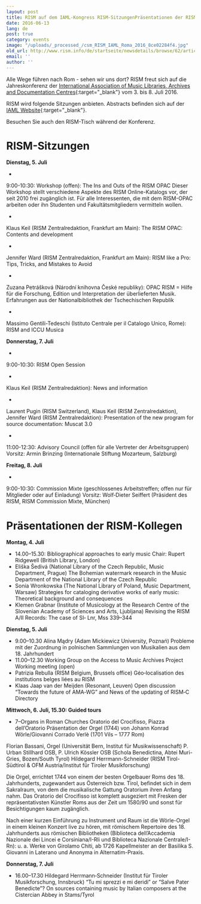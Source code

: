 ```yaml
---
layout: post
title: RISM auf dem IAML-Kongress RISM-SitzungenPräsentationen der RISM-Kollegen
date: 2016-06-13
lang: de
post: true
category: events
image: "/uploads/_processed_/csm_RISM_IAML_Roma_2016_8ce02284f4.jpg"
old_url: http://www.rism.info/de/startseite/newsdetails/browse/62/article/64/rism-at-the-iaml-congress.html
email: ''
author: ''
---
```



Alle Wege führen nach Rom - sehen wir uns dort? RISM freut sich auf die Jahreskonferenz der [International Association of Music Libraries, Archives and Documentation Centres](http://www.iaml2016.org/){:target="_blank"} vom 3. bis 8. Juli 2016.

RISM wird folgende Sitzungen anbieten. Abstracts befinden sich auf der [IAML Website](http://www.iaml.info/congresses/2016-rome){:target="_blank"}.

Besuchen Sie auch den RISM-Tisch während der Konferenz.



# RISM-Sitzungen

**Dienstag, 5. Juli**

-

9:00-10:30: Workshop (offen): The Ins and Outs of the RISM OPAC
Dieser Workshop stellt verschiedene Aspekte des RISM Online-Katalogs vor, der seit 2010 frei zugänglich ist. Für alle Interessenten, die mit dem RISM-OPAC arbeiten oder ihn Studenten und Fakultätsmitgliedern vermitteln wollen.


-

Klaus Keil (RISM Zentralredaktion, Frankfurt am Main): The RISM OPAC: Contents and development


-

Jennifer Ward (RISM Zentralredaktion, Frankfurt am Main): RISM like a Pro: Tips, Tricks, and Mistakes to Avoid


-

Zuzana Petrášková (Národní knihovna České republiky): OPAC RISM = Hilfe für die Forschung, Edition und Interpretation der überlieferten Musik. Erfahrungen aus der Nationalbibliothek der Tschechischen Republik


-

Massimo Gentili-Tedeschi (Istituto Centrale per il Catalogo Unico, Rome): RISM and ICCU Musica



**Donnerstag, 7. Juli**

-

9:00-10:30: RISM Open Session


-

Klaus Keil (RISM Zentralredaktion): News and information


-

Laurent Pugin (RISM Switzerland), Klaus Keil (RISM Zentralredaktion), Jennifer Ward (RISM Zentralredaktion): Presentation of the new program for source documentation: Muscat 3.0



-

11:00-12:30: Advisory Council (offen für alle Vertreter der Arbeitsgruppen)
Vorsitz: Armin Brinzing (Internationale Stiftung Mozarteum, Salzburg)



**Freitag, 8. Juli**

-

9:00-10:30: Commission Mixte (geschlossenes Arbeitstreffen; offen nur für Mitglieder oder auf Einladung)
Vorsitz: Wolf‐Dieter Seiffert (Präsident des RISM, RISM Commission Mixte, München)



# Präsentationen der RISM-Kollegen

**Montag, 4. Juli**

- 14.00–15.30: Bibliographical approaches to early music
Chair: Rupert Ridgewell (British Library, London)
- Eliška Šedivá (National Library of the Czech Republic, Music Department, Prague)
The Bohemian watermark research in the Music Department of the National Library of the Czech Republic
- Sonia Wronkowska (The National Library of Poland, Music Department, Warsaw)
Strategies for cataloging derivative works of early music: Theoretical background and consequences
- Klemen Grabnar (Institute of Musicology at the Research Centre of the Slovenian Academy of Sciences and Arts, Ljubljana)
Revising the RISM A/II Records: The case of SI‐ Lnr, Mss 339–344

**Dienstag, 5. Juli**

- 9.00–10.30 Alina Mądry (Adam Mickiewicz University, Poznań)
Probleme mit der Zuordnung in polnischen Sammlungen von Musikalien aus dem 18. Jahrhundert
- 11.00–12.30 Working Group on the Access to Music Archives Project
Working meeting (open)
- Patrizia Rebulla (RISM Belgium, Brussels office)
Géo‐localisation des institutions belges liées au RISM
- Klaas Jaap van der Meijden (Resonant, Leuven)
Open discussion “Towards the future of AMA‐WG” and News of the updating of RISM‐C Directory


**Mittwoch, 6. Juli, 15.30: Guided tours**

- 7–Organs in Roman Churches
Oratorio del Crocifisso, Piazza dell’Oratorio
Präsentation der Orgel (1744) von Johann Konrad Wörle/Giovanni Corrado Verlè (1701 Vils – 1777 Rom)

Florian Bassani, Orgel (Universität Bern, Institut für Musikwissenschaft)
P. Urban Stillhard OSB, P. Ulrich Kössler OSB (Schola Benedictina, Abtei Muri-Gries, Bozen/South Tyrol)
Hildegard Herrmann-Schneider (RISM Tirol-Südtirol & OFM Austria/Institut für Tiroler Musikforschung)

Die Orgel, errichtet 1744 von einem der besten Orgelbauer Roms des 18. Jahrhunderts, zugewandert aus Österreich bzw. Tirol, befindet sich in dem Sakralraum, von dem die musikalische Gattung Oratorium ihren Anfang nahm. Das Oratorio del Crocifisso ist komplett ausgeziert mit Fresken der repräsentativsten Künstler Roms aus der Zeit um 1580/90 und sonst für Besichtigungen kaum zugänglich.

Nach einer kurzen Einführung zu Instrument und Raum ist die Wörle-Orgel in einem kleinen Konzert live zu hören, mit römischem Repertoire des 18. Jahrhunderts aus römischen Bibliotheken (Biblioteca dell’Accademia Nazionale dei Lincei e Corsiniana/I-Rli und Biblioteca Nazionale Centrale/I-Rn): u. a. Werke von Girolamo Chiti, ab 1726 Kapellmeister an der Basilika S. Giovanni in Laterano und Anonyma in Alternatim-Praxis.



**Donnerstag, 7. Juli**

- 16.00–17.30
Hildegard Herrmann‐Schneider (Institut für Tiroler Musikforschung, Innsbruck)
“Tu mi sprezzi e mi deridi” or “Salve Pater Benedicte”? On sources containing music by Italian composers at the Cistercian Abbey in Stams/Tyrol





<script type="text/javascript">var switchTo5x=true;</script><script type="text/javascript" src="http://w.sharethis.com/button/buttons.js"></script><script type="text/javascript">stLight.options({publisher: "9b601438-1ce1-49d8-bfd7-9cff5df54c17", doNotHash: false, doNotCopy: false, hashAddressBar: false});</script>